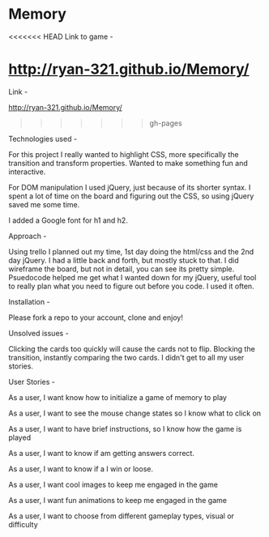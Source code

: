 # Memory

<<<<<<< HEAD
Link to game -

http://ryan-321.github.io/Memory/  
=======
Link -

  http://ryan-321.github.io/Memory/
>>>>>>> gh-pages

Technologies used -

  For this project I really wanted to highlight CSS, more specifically the transition and transform properties.
  Wanted to make something fun and interactive.  

  For DOM manipulation I used jQuery, just because of its shorter syntax.  I spent a lot of time on the board and
  figuring out the CSS, so using jQuery saved me some time.  

  I added a Google font for h1 and h2.  

Approach -

  Using trello I planned out my time, 1st day doing the html/css and the 2nd day jQuery.  I had a little back and forth,
  but mostly stuck to that.  I did wireframe the board, but not in detail, you can see its pretty simple.  Psuedocode
  helped me get what I wanted down for my jQuery, useful tool to really plan what you need to figure out before you code.
  I used it often.

Installation -

  Please fork a repo to your account, clone and enjoy!

Unsolved issues -

  Clicking the cards too quickly will cause the cards not to flip.  Blocking the transition, instantly comparing the two cards.
  I didn't get to all my user stories.  


User Stories -

As a user, I want know how to initialize a game of memory to play

As a user, I want to see the mouse change states so I know what to click on

As a user, I want to have brief instructions, so I know how the game is played

As a user, I want to know if am getting answers correct.

As a user, I want to know if a I win or loose.

As a user, I want cool images to keep me engaged in the game

As a user, I want fun animations to keep me engaged in the game

As a user, I want to choose from different gameplay types, visual or difficulty
